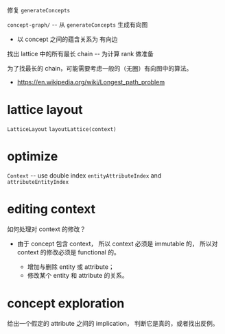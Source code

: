 修复 `generateConcepts`

`concept-graph/` -- 从 `generateConcepts` 生成有向图

- 以 concept 之间的蕴含关系为 有向边

找出 lattice 中的所有最长 chain -- 为计算 rank 做准备

为了找最长的 chain，可能需要考虑一般的（无圈）有向图中的算法。

- https://en.wikipedia.org/wiki/Longest_path_problem

# lattice layout

`LatticeLayout`
`layoutLattice(context)`

# optimize

`Context` -- use double index `entityAttributeIndex` and `attributeEntityIndex`

# editing context

如何处理对 context 的修改？

- 由于 concept 包含 context，
  所以 context 必须是 immutable 的，
  所以对 context 的修改必须是 functional 的。

  - 增加与删除 entity 或 attribute；
  - 修改某个 entity 和 attribute 的关系。

# concept exploration

给出一个假定的 attribute 之间的 implication，
判断它是真的，或者找出反例。
